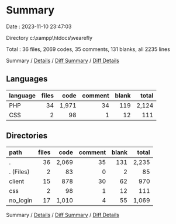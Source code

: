 # Summary

Date : 2023-11-10 23:47:03

Directory c:\\xampp\\htdocs\\wearefly

Total : 36 files,  2069 codes, 35 comments, 131 blanks, all 2235 lines

Summary / [Details](details.md) / [Diff Summary](diff.md) / [Diff Details](diff-details.md)

## Languages
| language | files | code | comment | blank | total |
| :--- | ---: | ---: | ---: | ---: | ---: |
| PHP | 34 | 1,971 | 34 | 119 | 2,124 |
| CSS | 2 | 98 | 1 | 12 | 111 |

## Directories
| path | files | code | comment | blank | total |
| :--- | ---: | ---: | ---: | ---: | ---: |
| . | 36 | 2,069 | 35 | 131 | 2,235 |
| . (Files) | 2 | 83 | 0 | 2 | 85 |
| client | 15 | 878 | 30 | 62 | 970 |
| css | 2 | 98 | 1 | 12 | 111 |
| no_login | 17 | 1,010 | 4 | 55 | 1,069 |

Summary / [Details](details.md) / [Diff Summary](diff.md) / [Diff Details](diff-details.md)